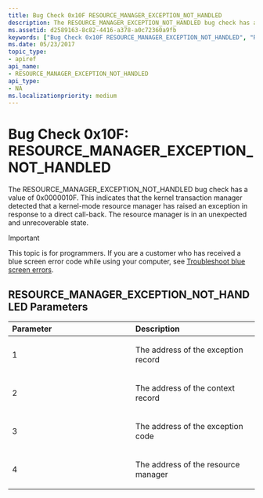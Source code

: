 ```yaml
---
title: Bug Check 0x10F RESOURCE_MANAGER_EXCEPTION_NOT_HANDLED
description: The RESOURCE_MANAGER_EXCEPTION_NOT_HANDLED bug check has a value of 0x0000010F.
ms.assetid: d2589163-8c82-4416-a378-a0c72360a9fb
keywords: ["Bug Check 0x10F RESOURCE_MANAGER_EXCEPTION_NOT_HANDLED", "RESOURCE_MANAGER_EXCEPTION_NOT_HANDLED"]
ms.date: 05/23/2017
topic_type:
- apiref
api_name:
- RESOURCE_MANAGER_EXCEPTION_NOT_HANDLED
api_type:
- NA
ms.localizationpriority: medium
---
```


# Bug Check 0x10F: RESOURCE\_MANAGER\_EXCEPTION\_NOT\_HANDLED


The RESOURCE\_MANAGER\_EXCEPTION\_NOT\_HANDLED bug check has a value of 0x0000010F. This indicates that the kernel transaction manager detected that a kernel-mode resource manager has raised an exception in response to a direct call-back. The resource manager is in an unexpected and unrecoverable state.

> [!IMPORTANT]
> This topic is for programmers. If you are a customer who has received a blue screen error code while using your computer, see [Troubleshoot blue screen errors](https://www.windows.com/stopcode).


## RESOURCE\_MANAGER\_EXCEPTION\_NOT\_HANDLED Parameters


<table>
<colgroup>
<col width="50%" />
<col width="50%" />
</colgroup>
<thead>
<tr class="header">
<th align="left">Parameter</th>
<th align="left">Description</th>
</tr>
</thead>
<tbody>
<tr class="odd">
<td align="left"><p>1</p></td>
<td align="left"><p>The address of the exception record</p></td>
</tr>
<tr class="even">
<td align="left"><p>2</p></td>
<td align="left"><p>The address of the context record</p></td>
</tr>
<tr class="odd">
<td align="left"><p>3</p></td>
<td align="left"><p>The address of the exception code</p></td>
</tr>
<tr class="even">
<td align="left"><p>4</p></td>
<td align="left"><p>The address of the resource manager</p></td>
</tr>
</tbody>
</table>

 

 

 




